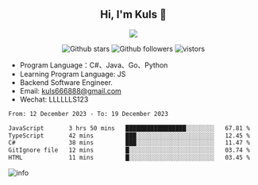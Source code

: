 <h2 align="center"> Hi, I'm Kuls 👋 </h2>
<p align="center">
    <p align="center">
        <img src=" https://avatars.githubusercontent.com/u/42165104?s=460&u=5c7fbf0bce7d4b38a15a44676e6f64b529e47598&v=4"/>
    </p>
    <p align="center">
      <img src="https://img.shields.io/github/stars/hellokuls?style=social" alt="Github stars" />
      <img src="https://img.shields.io/github/followers/hellokuls?style=social" alt="Github followers" />
      <img src="https://visitor-badge.glitch.me/badge?page_id=hellokuls.readme" alt="vistors" />
    </p>
</p>

- Program Language：C#、Java、Go、Python
- Learning Program Language: JS
- Backend Software Engineer.
- Email: kuls666888@gmail.com
- Wechat: LLLLLLS123

<!--START_SECTION:waka-->

```txt
From: 12 December 2023 - To: 19 December 2023

JavaScript       3 hrs 50 mins   █████████████████░░░░░░░░   67.81 %
TypeScript       42 mins         ███░░░░░░░░░░░░░░░░░░░░░░   12.45 %
C#               38 mins         ███░░░░░░░░░░░░░░░░░░░░░░   11.47 %
GitIgnore file   12 mins         █░░░░░░░░░░░░░░░░░░░░░░░░   03.74 %
HTML             11 mins         █░░░░░░░░░░░░░░░░░░░░░░░░   03.45 %
```

<!--END_SECTION:waka-->

![info](https://github-readme-stats.vercel.app/api?username=hellokuls&show_icons=true&count_private=true&hide=prs&theme=default_repocard)


